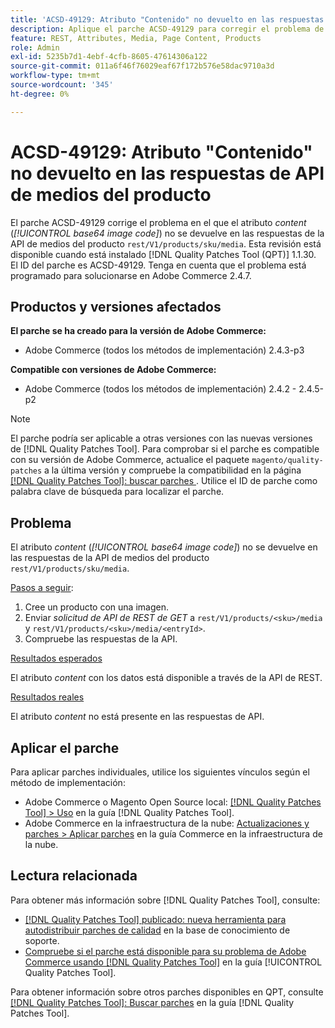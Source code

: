 ```yaml
---
title: 'ACSD-49129: Atributo "Contenido" no devuelto en las respuestas de API de medios del producto'
description: Aplique el parche ACSD-49129 para corregir el problema de Adobe Commerce en el que el atributo *content* (*código de imagen base64*) no se devuelve en las respuestas de API de medios de producto rest/V1/products/sku/media.
feature: REST, Attributes, Media, Page Content, Products
role: Admin
exl-id: 5235b7d1-4ebf-4cfb-8605-47614306a122
source-git-commit: 011a6f46f76029eaf67f172b576e58dac9710a3d
workflow-type: tm+mt
source-wordcount: '345'
ht-degree: 0%

---
```


# ACSD-49129: Atributo &quot;Contenido&quot; no devuelto en las respuestas de API de medios del producto

El parche ACSD-49129 corrige el problema en el que el atributo *content* (*[!UICONTROL base64 image code]*) no se devuelve en las respuestas de la API de medios del producto `rest/V1/products/sku/media`. Esta revisión está disponible cuando está instalado [!DNL Quality Patches Tool (QPT)] 1.1.30. El ID del parche es ACSD-49129. Tenga en cuenta que el problema está programado para solucionarse en Adobe Commerce 2.4.7.

## Productos y versiones afectados

**El parche se ha creado para la versión de Adobe Commerce:**

* Adobe Commerce (todos los métodos de implementación) 2.4.3-p3

**Compatible con versiones de Adobe Commerce:**

* Adobe Commerce (todos los métodos de implementación) 2.4.2 - 2.4.5-p2

>[!NOTE]
>
>El parche podría ser aplicable a otras versiones con las nuevas versiones de [!DNL Quality Patches Tool]. Para comprobar si el parche es compatible con su versión de Adobe Commerce, actualice el paquete `magento/quality-patches` a la última versión y compruebe la compatibilidad en la página [[!DNL Quality Patches Tool]: buscar parches ](https://experienceleague.adobe.com/tools/commerce-quality-patches/index.html?lang=es). Utilice el ID de parche como palabra clave de búsqueda para localizar el parche.

## Problema

El atributo *content* (*[!UICONTROL base64 image code]*) no se devuelve en las respuestas de la API de medios del producto `rest/V1/products/sku/media`.

<u>Pasos a seguir</u>:

1. Cree un producto con una imagen.
1. Enviar *solicitud de API de REST de GET* a `rest/V1/products/<sku>/media` y `rest/V1/products/<sku>/media/<entryId>`.
1. Compruebe las respuestas de la API.

<u>Resultados esperados</u>

El atributo *content* con los datos está disponible a través de la API de REST.

<u>Resultados reales</u>

El atributo *content* no está presente en las respuestas de API.

## Aplicar el parche

Para aplicar parches individuales, utilice los siguientes vínculos según el método de implementación:

* Adobe Commerce o Magento Open Source local: [[!DNL Quality Patches Tool] > Uso](/help/tools/quality-patches-tool/usage.md) en la guía [!DNL Quality Patches Tool].
* Adobe Commerce en la infraestructura de la nube: [Actualizaciones y parches > Aplicar parches](https://experienceleague.adobe.com/docs/commerce-cloud-service/user-guide/develop/upgrade/apply-patches.html?lang=es) en la guía Commerce en la infraestructura de la nube.

## Lectura relacionada

Para obtener más información sobre [!DNL Quality Patches Tool], consulte:

* [[!DNL Quality Patches Tool] publicado: nueva herramienta para autodistribuir parches de calidad](https://experienceleague.adobe.com/es/docs/commerce-operations/tools/quality-patches-tool/quality-patches-tool-to-self-serve-quality-patches) en la base de conocimiento de soporte.
* [Compruebe si el parche está disponible para su problema de Adobe Commerce usando [!DNL Quality Patches Tool]](/help/tools/quality-patches-tool/patches-available-in-qpt/check-patch-for-magento-issue-with-magento-quality-patches.md) en la guía [!UICONTROL Quality Patches Tool].


Para obtener información sobre otros parches disponibles en QPT, consulte [[!DNL Quality Patches Tool]: Buscar parches](https://experienceleague.adobe.com/tools/commerce-quality-patches/index.html?lang=es) en la guía [!DNL Quality Patches Tool].
